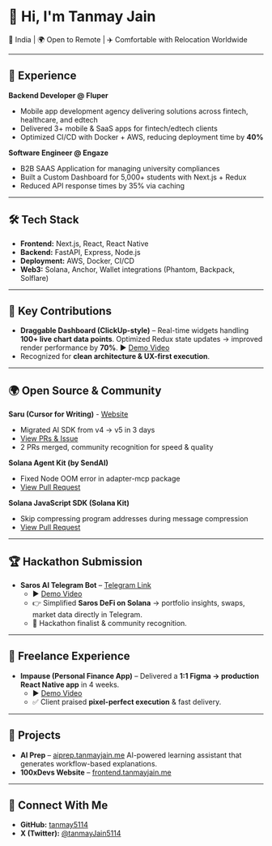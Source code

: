 # 👋 Hi, I'm Tanmay Jain  
📍 India | 🌍 Open to Remote | ✈️ Comfortable with Relocation Worldwide

---

## 💼 Experience

**Backend Developer @ Fluper**
- Mobile app development agency delivering solutions across fintech, healthcare, and edtech
- Delivered 3+ mobile & SaaS apps for fintech/edtech clients
- Optimized CI/CD with Docker + AWS, reducing deployment time by **40%**

**Software Engineer @ Engaze**
- B2B SAAS Application for managing university compliances
- Built a Custom Dashboard for 5,000+ students with Next.js + Redux
- Reduced API response times by 35% via caching

---

## 🛠️ Tech Stack

- **Frontend:** Next.js, React, React Native
- **Backend:** FastAPI, Express, Node.js
- **Deployment:** AWS, Docker, CI/CD
- **Web3:** Solana, Anchor, Wallet integrations (Phantom, Backpack, Solflare)

---

## 🚀 Key Contributions

* **Draggable Dashboard (ClickUp-style)** – Real-time widgets handling **100+ live chart data points**. Optimized Redux state updates → improved render performance by **70%**.
  ▶️ [Demo Video](https://www.loom.com/share/59ced36e70244eddbc335ec983c30eba?sid=149ae3bd-8bd0-4814-ba7c-0ba2c7c212c5)
* Recognized for **clean architecture & UX-first execution**.

---

## 🌍 Open Source & Community

**Saru (Cursor for Writing)** - [Website](https://trysaru.com/)
- Migrated AI SDK from v4 → v5 in 3 days
- [View PRs & Issue](https://github.com/will-lp1/saru/issues/61)
- 2 PRs merged, community recognition for speed & quality

**Solana Agent Kit (by SendAI)**
- Fixed Node OOM error in adapter-mcp package
- [View Pull Request](https://github.com/sendaifun/solana-agent-kit/pull/499)

**Solana JavaScript SDK (Solana Kit)**
- Skip compressing program addresses during message compression
- [View Pull Request](https://github.com/anza-xyz/kit/pull/951)

---

## 🏆 Hackathon Submission

* **Saros AI Telegram Bot** – [Telegram Link](https://t.me/SarosSDKBot)
  - ▶️ [Demo Video](https://youtube.com/shorts/mbYmYLSCCmo?feature=share)
  - 👉 Simplified **Saros DeFi on Solana** → portfolio insights, swaps, market data directly in Telegram.
  - 🏅 Hackathon finalist & community recognition.

---

## 💼 Freelance Experience

* **Impause (Personal Finance App)** – Delivered a **1:1 Figma → production React Native app** in 4 weeks.
  - ▶️ [Demo Video](https://www.loom.com/share/a8ccc30e48d2478ab523bc56b50d52eb?sid=90f203b4-b232-43ff-bbb4-7e20bb295792)
  - ✅ Client praised **pixel-perfect execution** & fast delivery.

---

## 🔖 Projects

* **AI Prep** – [aiprep.tanmayjain.me](https://aiprep.tanmayjain.me)
  AI-powered learning assistant that generates workflow-based explanations.
* **100xDevs Website** – [frontend.tanmayjain.me](https://frontend.tanmayjain.me)

---

## 🔗 Connect With Me  
- **GitHub:** [tanmay5114](https://github.com/tanmay5114)  
- **X (Twitter):** [@tanmayJain5114](https://x.com/tanmayJain5114)  